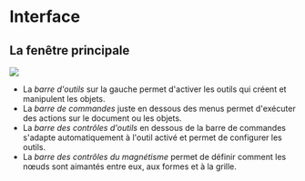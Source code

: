 # Interface

## La fenêtre principale

![](inkscape-userinterface-fr.png)

- La _barre d'outils_ sur la gauche permet d'activer les outils qui créent et manipulent les objets.
- La _barre de commandes_ juste en dessous des menus permet d'exécuter des actions sur le document ou les objets.
- La _barre des contrôles d'outils_ en dessous de la barre de commandes s'adapte automatiquement à l'outil activé et permet de configurer les outils.
- La _barre des contrôles du magnétisme_ permet de définir comment les nœuds sont aimantés entre eux, aux formes et à la grille.
